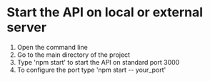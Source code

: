 # Start the API on local or external server


1.  Open the command line
2. Go to the main directory of the project
3. Type 'npm start' to start the API on standard port 3000
4. To configure the port type 'npm start -- your_port'
